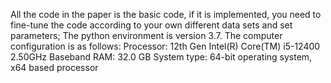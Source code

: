 All the code in the paper is the basic code, if it is implemented, you need to fine-tune the code according to your own different data sets and set parameters;
The python environment is version 3.7.
The computer configuration is as follows:
Processor: 12th Gen Intel(R) Core(TM) i5-12400 2.50GHz
Baseband RAM: 32.0 GB
System type: 64-bit operating system, x64 based processor
